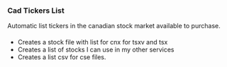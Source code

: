 ### Cad Tickers List

Automatic list tickers in the canadian stock market available to purchase.


####

* Creates a stock file with list for cnx for tsxv and tsx
* Creates a list of stocks I can use in my other services
* Creates a list csv for cse files.
